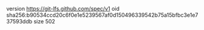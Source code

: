 version https://git-lfs.github.com/spec/v1
oid sha256:b90534ccd20c6f0e1e5239567af0d150496339542b75a15bfbc3e1e737593ddb
size 502
